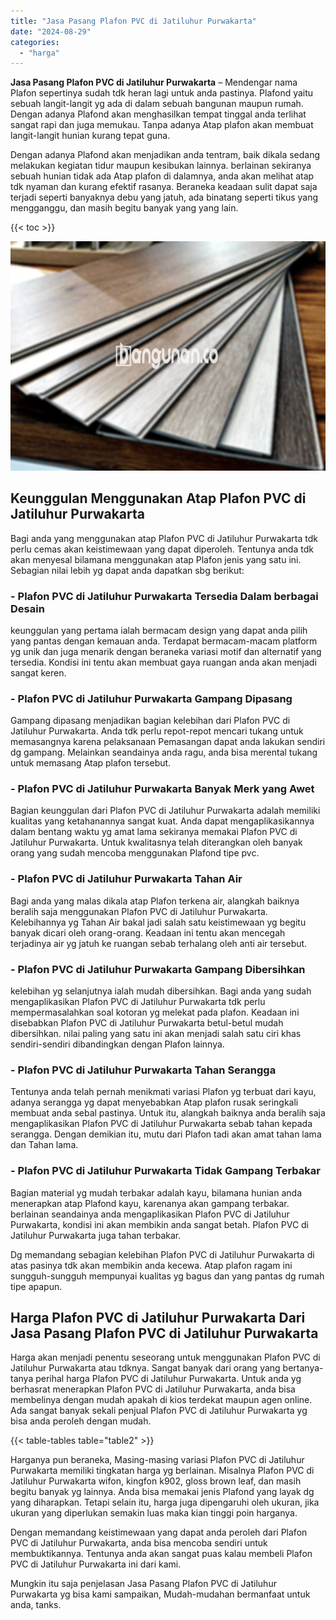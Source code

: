 ```yaml
---
title: "Jasa Pasang Plafon PVC di Jatiluhur Purwakarta"
date: "2024-08-29"
categories: 
  - "harga"
---
```


**Jasa Pasang Plafon PVC di Jatiluhur Purwakarta** – Mendengar nama Plafon sepertinya sudah tdk heran lagi untuk anda pastinya. Plafond yaitu sebuah langit-langit yg ada di dalam sebuah bangunan maupun rumah. Dengan adanya Plafond akan menghasilkan tempat tinggal anda terlihat sangat rapi dan juga memukau. Tanpa adanya Atap plafon akan membuat langit-langit hunian kurang tepat guna.

Dengan adanya Plafond akan menjadikan anda tentram, baik dikala sedang melakukan kegiatan tidur maupun kesibukan lainnya. berlainan sekiranya sebuah hunian tidak ada Atap plafon di dalamnya, anda akan melihat atap tdk nyaman dan kurang efektif rasanya. Beraneka keadaan sulit dapat saja terjadi seperti banyaknya debu yang jatuh, ada binatang seperti tikus yang mengganggu, dan masih begitu banyak yang yang lain.

{{< toc >}}

![Jasa Pasang Plafon PVC di Jatiluhur Purwakarta](/images/flafond-pvc-murah29.png)

## Keunggulan Menggunakan Atap Plafon PVC di Jatiluhur Purwakarta

Bagi anda yang menggunakan atap Plafon PVC di Jatiluhur Purwakarta tdk perlu cemas akan keistimewaan yang dapat diperoleh. Tentunya anda tdk akan menyesal bilamana menggunakan atap Plafon jenis yang satu ini. Sebagian nilai lebih yg dapat anda dapatkan sbg berikut:

### \- Plafon PVC di Jatiluhur Purwakarta Tersedia Dalam berbagai Desain

keunggulan yang pertama ialah bermacam design yang dapat anda pilih yang pantas dengan kemauan anda. Terdapat bermacam-macam platform yg unik dan juga menarik dengan beraneka variasi motif dan alternatif yang tersedia. Kondisi ini tentu akan membuat gaya ruangan anda akan menjadi sangat keren.

### \- Plafon PVC di Jatiluhur Purwakarta Gampang Dipasang

Gampang dipasang menjadikan bagian kelebihan dari Plafon PVC di Jatiluhur Purwakarta. Anda tdk perlu repot-repot mencari tukang untuk memasangnya karena pelaksanaan Pemasangan dapat anda lakukan sendiri dg gampang. Melainkan seandainya anda ragu, anda bisa merental tukang untuk memasang Atap plafon tersebut.

### \- Plafon PVC di Jatiluhur Purwakarta Banyak Merk yang Awet

Bagian keunggulan dari Plafon PVC di Jatiluhur Purwakarta adalah memiliki kualitas yang ketahanannya sangat kuat. Anda dapat mengaplikasikannya dalam bentang waktu yg amat lama sekiranya memakai Plafon PVC di Jatiluhur Purwakarta. Untuk kwalitasnya telah diterangkan oleh banyak orang yang sudah mencoba menggunakan Plafond tipe pvc.

### \- Plafon PVC di Jatiluhur Purwakarta Tahan Air

Bagi anda yang malas dikala atap Plafon terkena air, alangkah baiknya beralih saja menggunakan Plafon PVC di Jatiluhur Purwakarta. Kelebihannya yg Tahan Air bakal jadi salah satu keistimewaan yg begitu banyak dicari oleh orang-orang. Keadaan ini tentu akan mencegah terjadinya air yg jatuh ke ruangan sebab terhalang oleh anti air tersebut.

### \- Plafon PVC di Jatiluhur Purwakarta Gampang Dibersihkan

kelebihan yg selanjutnya ialah mudah dibersihkan. Bagi anda yang sudah mengaplikasikan Plafon PVC di Jatiluhur Purwakarta tdk perlu mempermasalahkan soal kotoran yg melekat pada plafon. Keadaan ini disebabkan Plafon PVC di Jatiluhur Purwakarta betul-betul mudah dibersihkan. nilai paling yang satu ini akan menjadi salah satu ciri khas sendiri-sendiri dibandingkan dengan Plafon lainnya.

### \- Plafon PVC di Jatiluhur Purwakarta Tahan Serangga

Tentunya anda telah pernah menikmati variasi Plafon yg terbuat dari kayu, adanya serangga yg dapat menyebabkan Atap plafon rusak seringkali membuat anda sebal pastinya. Untuk itu, alangkah baiknya anda beralih saja mengaplikasikan Plafon PVC di Jatiluhur Purwakarta sebab tahan kepada serangga. Dengan demikian itu, mutu dari Plafon tadi akan amat tahan lama dan Tahan lama.

### \- Plafon PVC di Jatiluhur Purwakarta Tidak Gampang Terbakar

Bagian material yg mudah terbakar adalah kayu, bilamana hunian anda menerapkan atap Plafond kayu, karenanya akan gampang terbakar. berlainan seandainya anda mengaplikasikan Plafon PVC di Jatiluhur Purwakarta, kondisi ini akan membikin anda sangat betah. Plafon PVC di Jatiluhur Purwakarta juga tahan terbakar.

Dg memandang sebagian kelebihan Plafon PVC di Jatiluhur Purwakarta di atas pasinya tdk akan membikin anda kecewa. Atap plafon ragam ini sungguh-sungguh mempunyai kualitas yg bagus dan yang pantas dg rumah tipe apapun.

## Harga Plafon PVC di Jatiluhur Purwakarta Dari Jasa Pasang Plafon PVC di Jatiluhur Purwakarta

Harga akan menjadi penentu seseorang untuk menggunakan Plafon PVC di Jatiluhur Purwakarta atau tdknya. Sangat banyak dari orang yang bertanya-tanya perihal harga Plafon PVC di Jatiluhur Purwakarta. Untuk anda yg berhasrat menerapkan Plafon PVC di Jatiluhur Purwakarta, anda bisa membelinya dengan mudah apakah di kios terdekat maupun agen online. Ada sangat banyak sekali penjual Plafon PVC di Jatiluhur Purwakarta yg bisa anda peroleh dengan mudah.

{{< table-tables table="table2" >}}

Harganya pun beraneka, Masing-masing variasi Plafon PVC di Jatiluhur Purwakarta memiliki tingkatan harga yg berlainan. Misalnya Plafon PVC di Jatiluhur Purwakarta wifon, kingfon k902, gloss brown leaf, dan masih begitu banyak yg lainnya. Anda bisa memakai jenis Plafond yang layak dg yang diharapkan. Tetapi selain itu, harga juga dipengaruhi oleh ukuran, jika ukuran yang diperlukan semakin luas maka kian tinggi poin harganya.

Dengan memandang keistimewaan yang dapat anda peroleh dari Plafon PVC di Jatiluhur Purwakarta, anda bisa mencoba sendiri untuk membuktikannya. Tentunya anda akan sangat puas kalau membeli Plafon PVC di Jatiluhur Purwakarta ini dari kami.

Mungkin itu saja penjelasan Jasa Pasang Plafon PVC di Jatiluhur Purwakarta yg bisa kami sampaikan, Mudah-mudahan bermanfaat untuk anda, tanks.
